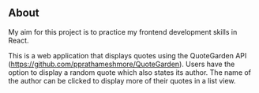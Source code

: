 ## About
My aim for this project is to practice my frontend development skills in React.

This is a web application that displays quotes using the QuoteGarden API (https://github.com/pprathameshmore/QuoteGarden). Users have the option to display a random quote which also states its author. The name of the author can be clicked to display more of their quotes in a list view.
